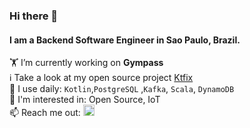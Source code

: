 ### Hi there 👋
#### I am a Backend Software Engineer in Sao Paulo, Brazil.


:weight_lifting:  I’m currently working on **Gympass**  
ℹ️ Take a look at my open source project [Ktfix](https://github.com/BordalloG/ktfix)  
:hammer: I use daily: `Kotlin`,`PostgreSQL` ,`Kafka`, `Scala`, `DynamoDB`    
:thinking: I'm interested in: Open Source, IoT  
📫 Reach me out: 
<a href="https://www.linkedin.com/in/guilhermebordallo/">
  <img  alt="BordalloG LinkedIN" width="18px" src="https://raw.githubusercontent.com/peterthehan/peterthehan/master/assets/linkedin.svg" />
</a>
